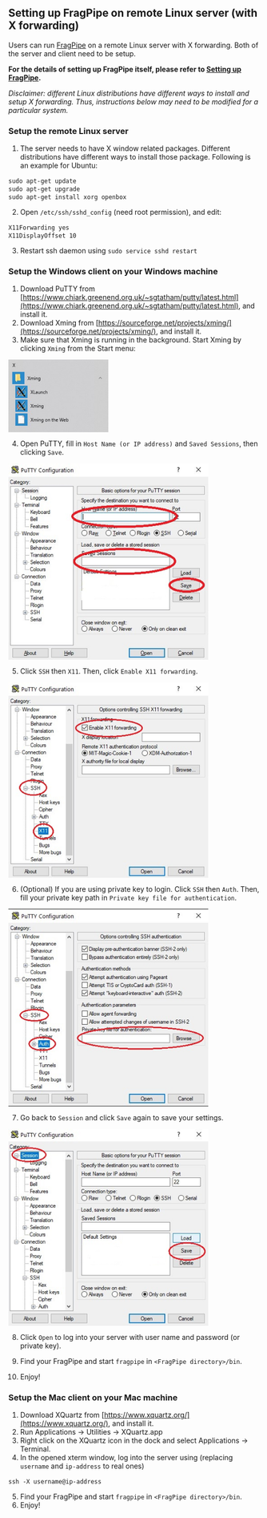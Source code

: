 ## Setting up FragPipe on remote Linux server (with X forwarding)

Users can run [FragPipe](https://fragpipe.nesvilab.org/) on a remote Linux server with X forwarding. Both of the server and client need to be setup.

__For the details of setting up FragPipe itself, please refer to [Setting up FragPipe](https://fragpipe.nesvilab.org/docs/tutorial_setup_fragpipe.html).__

*Disclaimer: different Linux distributions have different ways to install and setup X forwarding. Thus, instructions below may need to be modified for a particular system.*

### Setup the remote Linux server
1. The server needs to have X window related packages. Different distributions have different ways to install those package. Following is an example for Ubuntu:
```shell
sudo apt-get update
sudo apt-get upgrade
sudo apt-get install xorg openbox
```
2. Open `/etc/ssh/sshd_config` (need root permission), and edit:
```shell
X11Forwarding yes
X11DisplayOffset 10
```
3. Restart ssh daemon using `sudo service sshd restart`


### Setup the Windows client on your Windows machine
1. Download PuTTY from [https://www.chiark.greenend.org.uk/~sgtatham/putty/latest.html](https://www.chiark.greenend.org.uk/~sgtatham/putty/latest.html), and install it.
2. Download Xming from [https://sourceforge.net/projects/xming/](https://sourceforge.net/projects/xming/), and install it.
3. Make sure that Xming is running in the background. Start Xming by clicking `Xming` from the Start menu:

<img src="https://raw.githubusercontent.com/Nesvilab/MSFragger/master/images/xming.jpg" width="200px" align="middle"/>

4. Open PuTTY, fill in `Host Name (or IP address)` and `Saved Sessions`, then clicking `Save`.

<img src="https://raw.githubusercontent.com/Nesvilab/MSFragger/master/images/putty1.jpg" width="400px" align="middle"/>

5. Click `SSH` then `X11`. Then, click `Enable X11 forwarding`.

<img src="https://raw.githubusercontent.com/Nesvilab/MSFragger/master/images/putty2.jpg" width="400px" align="middle"/>

6. (Optional) If you are using private key to login. Click `SSH` then `Auth`. Then, fill your private key path in `Private key file for authentication`.

<img src="https://raw.githubusercontent.com/Nesvilab/MSFragger/master/images/putty3.jpg" width="400px" align="middle"/>

7. Go back to `Session` and click `Save` again to save your settings.

<img src="https://raw.githubusercontent.com/Nesvilab/MSFragger/master/images/putty4.jpg" width="400px" align="middle"/>

8. Click `Open` to log into your server with user name and password (or private key).

9. Find your FragPipe and start `fragpipe` in `<FragPipe directory>/bin`.

10. Enjoy!


### Setup the Mac client on your Mac machine
1. Download XQuartz from [https://www.xquartz.org/](https://www.xquartz.org/), and install it.
2. Run Applications -> Utilities -> XQuartz.app
3. Right click on the XQuartz icon in the dock and select Applications -> Terminal.
4. In the opened xterm window, log into the server using (replacing `username` and `ip-address` to real ones)
```shell
ssh -X username@ip-address
```
5. Find your FragPipe and start `fragpipe` in `<FragPipe directory>/bin`.
6. Enjoy!
